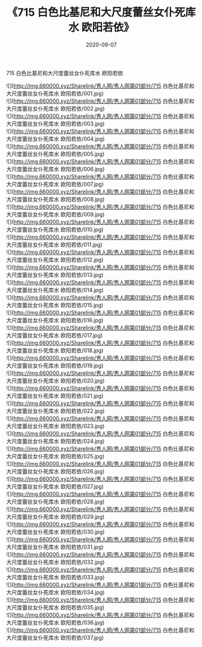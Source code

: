 ﻿---
layout: post
title:  《715 白色比基尼和大尺度蕾丝女仆死库水 欧阳若依》
date:   2020-09-07
img: http://img.660000.xyz/Sharelink/秀人网/秀人网第01部分/715 白色比基尼和大尺度蕾丝女仆死库水 欧阳若依/000.jpg
categories: [美女, 清纯, 唯美]
---

715 白色比基尼和大尺度蕾丝女仆死库水 欧阳若依

  ![](http://img.660000.xyz/Sharelink/秀人网/秀人网第01部分/715 白色比基尼和大尺度蕾丝女仆死库水 欧阳若依/001.jpg) <br> ![](http://img.660000.xyz/Sharelink/秀人网/秀人网第01部分/715 白色比基尼和大尺度蕾丝女仆死库水 欧阳若依/002.jpg) <br> ![](http://img.660000.xyz/Sharelink/秀人网/秀人网第01部分/715 白色比基尼和大尺度蕾丝女仆死库水 欧阳若依/003.jpg) <br> ![](http://img.660000.xyz/Sharelink/秀人网/秀人网第01部分/715 白色比基尼和大尺度蕾丝女仆死库水 欧阳若依/004.jpg) <br> ![](http://img.660000.xyz/Sharelink/秀人网/秀人网第01部分/715 白色比基尼和大尺度蕾丝女仆死库水 欧阳若依/005.jpg) <br> ![](http://img.660000.xyz/Sharelink/秀人网/秀人网第01部分/715 白色比基尼和大尺度蕾丝女仆死库水 欧阳若依/006.jpg) <br> ![](http://img.660000.xyz/Sharelink/秀人网/秀人网第01部分/715 白色比基尼和大尺度蕾丝女仆死库水 欧阳若依/007.jpg) <br> ![](http://img.660000.xyz/Sharelink/秀人网/秀人网第01部分/715 白色比基尼和大尺度蕾丝女仆死库水 欧阳若依/008.jpg) <br> ![](http://img.660000.xyz/Sharelink/秀人网/秀人网第01部分/715 白色比基尼和大尺度蕾丝女仆死库水 欧阳若依/009.jpg) <br> ![](http://img.660000.xyz/Sharelink/秀人网/秀人网第01部分/715 白色比基尼和大尺度蕾丝女仆死库水 欧阳若依/010.jpg) <br> ![](http://img.660000.xyz/Sharelink/秀人网/秀人网第01部分/715 白色比基尼和大尺度蕾丝女仆死库水 欧阳若依/011.jpg) <br> ![](http://img.660000.xyz/Sharelink/秀人网/秀人网第01部分/715 白色比基尼和大尺度蕾丝女仆死库水 欧阳若依/012.jpg) <br> ![](http://img.660000.xyz/Sharelink/秀人网/秀人网第01部分/715 白色比基尼和大尺度蕾丝女仆死库水 欧阳若依/013.jpg) <br> ![](http://img.660000.xyz/Sharelink/秀人网/秀人网第01部分/715 白色比基尼和大尺度蕾丝女仆死库水 欧阳若依/014.jpg) <br> ![](http://img.660000.xyz/Sharelink/秀人网/秀人网第01部分/715 白色比基尼和大尺度蕾丝女仆死库水 欧阳若依/015.jpg) <br> ![](http://img.660000.xyz/Sharelink/秀人网/秀人网第01部分/715 白色比基尼和大尺度蕾丝女仆死库水 欧阳若依/016.jpg) <br> ![](http://img.660000.xyz/Sharelink/秀人网/秀人网第01部分/715 白色比基尼和大尺度蕾丝女仆死库水 欧阳若依/017.jpg) <br> ![](http://img.660000.xyz/Sharelink/秀人网/秀人网第01部分/715 白色比基尼和大尺度蕾丝女仆死库水 欧阳若依/018.jpg) <br> ![](http://img.660000.xyz/Sharelink/秀人网/秀人网第01部分/715 白色比基尼和大尺度蕾丝女仆死库水 欧阳若依/019.jpg) <br> ![](http://img.660000.xyz/Sharelink/秀人网/秀人网第01部分/715 白色比基尼和大尺度蕾丝女仆死库水 欧阳若依/020.jpg) <br> ![](http://img.660000.xyz/Sharelink/秀人网/秀人网第01部分/715 白色比基尼和大尺度蕾丝女仆死库水 欧阳若依/021.jpg) <br> ![](http://img.660000.xyz/Sharelink/秀人网/秀人网第01部分/715 白色比基尼和大尺度蕾丝女仆死库水 欧阳若依/022.jpg) <br> ![](http://img.660000.xyz/Sharelink/秀人网/秀人网第01部分/715 白色比基尼和大尺度蕾丝女仆死库水 欧阳若依/023.jpg) <br> ![](http://img.660000.xyz/Sharelink/秀人网/秀人网第01部分/715 白色比基尼和大尺度蕾丝女仆死库水 欧阳若依/024.jpg) <br> ![](http://img.660000.xyz/Sharelink/秀人网/秀人网第01部分/715 白色比基尼和大尺度蕾丝女仆死库水 欧阳若依/025.jpg) <br> ![](http://img.660000.xyz/Sharelink/秀人网/秀人网第01部分/715 白色比基尼和大尺度蕾丝女仆死库水 欧阳若依/026.jpg) <br> ![](http://img.660000.xyz/Sharelink/秀人网/秀人网第01部分/715 白色比基尼和大尺度蕾丝女仆死库水 欧阳若依/027.jpg) <br> ![](http://img.660000.xyz/Sharelink/秀人网/秀人网第01部分/715 白色比基尼和大尺度蕾丝女仆死库水 欧阳若依/028.jpg) <br> ![](http://img.660000.xyz/Sharelink/秀人网/秀人网第01部分/715 白色比基尼和大尺度蕾丝女仆死库水 欧阳若依/029.jpg) <br> ![](http://img.660000.xyz/Sharelink/秀人网/秀人网第01部分/715 白色比基尼和大尺度蕾丝女仆死库水 欧阳若依/030.jpg) <br> ![](http://img.660000.xyz/Sharelink/秀人网/秀人网第01部分/715 白色比基尼和大尺度蕾丝女仆死库水 欧阳若依/031.jpg) <br> ![](http://img.660000.xyz/Sharelink/秀人网/秀人网第01部分/715 白色比基尼和大尺度蕾丝女仆死库水 欧阳若依/032.jpg) <br> ![](http://img.660000.xyz/Sharelink/秀人网/秀人网第01部分/715 白色比基尼和大尺度蕾丝女仆死库水 欧阳若依/033.jpg) <br> ![](http://img.660000.xyz/Sharelink/秀人网/秀人网第01部分/715 白色比基尼和大尺度蕾丝女仆死库水 欧阳若依/034.jpg) <br> ![](http://img.660000.xyz/Sharelink/秀人网/秀人网第01部分/715 白色比基尼和大尺度蕾丝女仆死库水 欧阳若依/035.jpg) <br> ![](http://img.660000.xyz/Sharelink/秀人网/秀人网第01部分/715 白色比基尼和大尺度蕾丝女仆死库水 欧阳若依/036.jpg) <br> ![](http://img.660000.xyz/Sharelink/秀人网/秀人网第01部分/715 白色比基尼和大尺度蕾丝女仆死库水 欧阳若依/037.jpg) <br>